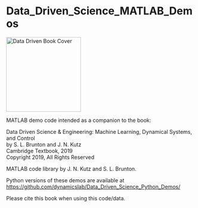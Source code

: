 # Data_Driven_Science_MATLAB_Demos

<img src="http://www.databookuw.com/files/stacks-image-5bffc53-882x1200.png" alt="Data Driven Book Cover" width="200"/>

MATLAB demo code intended as a companion to the book:  


Data Driven Science & Engineering: Machine Learning, Dynamical Systems, and Control  
by S. L. Brunton and J. N. Kutz  
Cambridge Textbook, 2019  
Copyright 2019, All Rights Reserved  


MATLAB code library by J. N. Kutz and S. L. Brunton.

Python versions of these demos are available at https://github.com/dynamicslab/Data_Driven_Science_Python_Demos/

Please cite this book when using this code/data. 
